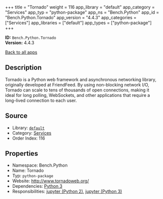 ﻿+++
title = "Tornado"
weight = 116
app_library = "default"
app_category = "Services"
app_typ = "python-package"
app_ns = "Bench.Python"
app_id = "Bench.Python.Tornado"
app_version = "4.4.3"
app_categories = ["Services"]
app_libraries = ["default"]
app_types = ["python-package"]
+++

**ID:** `Bench.Python.Tornado`  
**Version:** 4.4.3  
<!--more-->

[Back to all apps](/apps/)

## Description
Tornado is a Python web framework and asynchronous networking library, originally developed at FriendFeed. By using non-blocking network I/O, Tornado can scale to tens of thousands of open connections, making it ideal for long polling, WebSockets, and other applications that require a long-lived connection to each user.

## Source

* Library: [`default`](/app_libraries/default)
* Category: [Services](/app_categories/services)
* Order Index: 116

## Properties

* Namespace: Bench.Python
* Name: Tornado
* Typ: `python-package`
* Website: <http://www.tornadoweb.org/>
* Dependencies: [Python 3](/apps/Bench.Python3)
* Responsibilities: [jupyter (Python 2)](/apps/Bench.Python2.Jupyter), [jupyter (Python 3)](/apps/Bench.Python3.Jupyter)

